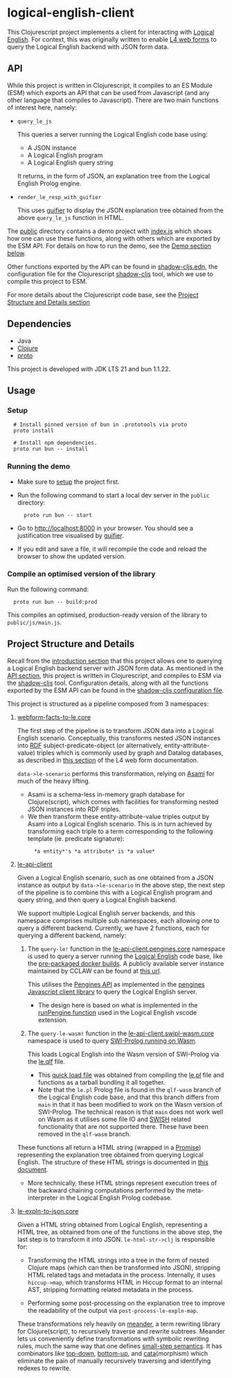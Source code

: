 # logical-english-client

This Clojurescript project implements a client for interacting with
[Logical English](https://github.com/smucclaw/LogicalEnglish).
For context, this was originally written to enable
[L4 web forms](https://l4-documentation.readthedocs.io/en/latest/docs/webform.html)
to query the Logical English backend with JSON form data.

## API

While this project is written in Clojurescript, it compiles to an ES Module
(ESM) which exports
an API that can be used from Javascript (and any other language that compiles
to Javascript).
There are two main functions of interest here, namely:
- `query_le_js`

  This queries a server running the Logical English code base using:
  - A JSON instance
  - A Logical English program
  - A Logical English query string 

  It returns, in the form of JSON, an explanation tree from the
  Logical English Prolog engine.

- `render_le_resp_with_guifier`

  This uses [guifier](https://guifier.com/) to display the JSON
  explanation tree obtained from the above `query_le_js` function in HTML.

The [public](public) directory contains a demo project with
[index.js](public/index.js) which shows how one can use these functions,
along with others which are exported by the ESM API.
For details on how to run the demo, see the
[Demo section below](#running-the-demo).

Other functions exported by the API can be found in
[shadow-cljs.edn](shadow-cljs.edn), the configuration file for the
Clojurescript [shadow-cljs](https://github.com/thheller/shadow-cljs)
tool, which we use to compile this project to ESM.

For more details about the Clojurescript code base, see the
[Project Structure and Details section](#project-structure-and-details)

## Dependencies

- Java
- [Clojure](https://clojure.org/guides/install_clojure)
- [proto](https://moonrepo.dev/proto)

This project is developed with JDK LTS 21 and bun 1.1.22.

## Usage
### Setup
```shell
  # Install pinned version of bun in .prototools via proto
  proto install

  # Install npm dependencies.
  proto run bun -- install
```

### Running the demo
- Make sure to [setup](#setup) the project first.

- Run the following command to start a local dev server in the `public` directory:

  ```shell
    proto run bun -- start
  ```

- Go to <http://localhost:8000> in your browser.
  You should see a justification tree visualised by
  [guifier](https://guifier.com/).

- If you edit and save a file, it will recompile the code and reload the
  browser to show the updated version.

### Compile an optimised version of the library

Run the following command:

```shell
  proto run bun -- build:prod
```

This compiles an optimised, production-ready version of the library to
`public/js/main.js`.

## Project Structure and Details
Recall from the [introduction section](#logical-english-client)
that this project allows one to querying a Logical English backend server
with JSON form data.
As mentioned in the [API section](#api),
this project is written in Clojurescript, and compiles to ESM via the
[shadow-cljs](https://github.com/thheller/shadow-cljs)
tool.
Configuration details, along with all the functions exported by the ESM API can
be found in the [shadow-cljs configuration file](shadow-cljs.edn).

This project is structured as a pipeline composed from 3 namespaces:
1. [webform-facts-to-le.core](src/logical_english_client/webform_facts_to_le/core.cljs)

    The first step of the pipeline is to transform
    JSON data into a Logical English scenario.
    Conceptually, this transforms nested JSON instances into
    [RDF](https://www.oxfordsemantic.tech/faqs/what-is-rdf)
    subject-predicate-object
    (or alternatively, entity-attribute-value)
    triples which is commonly used by graph and Datalog databases,
    as described in
    [this section](https://l4-documentation.readthedocs.io/en/latest/docs/webform.html#reasoning-about-instances-of-classes-with-constitutive-rules)
    of the L4 web form documentation.

    `data->le-scenario` performs this transformation, relying on
    [Asami](https://github.com/quoll/asami)
    for much of the heavy lifting.
    - Asami is a schema-less in-memory graph database for Clojure(script),
      which comes with facilities for transforming nested JSON instances into
      RDF triples.
    - We then transform these entity-attribute-value triples output by Asami
      into a Logical English scenario.
      This is in turn achieved by transforming each triple to a
      term corresponding to the following template (ie. predicate signature):
      ```
        *a entity*'s *a attribute* is *a value*
      ```

1. [le-api-client](src/logical_english_client/le_api_client)

    Given a Logical English scenario, such as one obtained from a
    JSON instance as output by `data->le-scenario` in the above
    step,
    the next step of the pipeline is to combine this with a Logical English
    program and query string, and then query a Logical English backend.

    We support multiple Logical English server backends, and this namespace
    comprises multiple sub namespaces, each allowing one to query
    a different backend.
    Currently, we have 2 functions, each for querying a different backend, namely:
    1. The `query-le!` function in the
        [le-api-client.pengines.core](src/logical_english_client/le_api_client/pengines/core.cljs)
        namespace is used to query a server running the
        [Logical English](https://github.com/smucclaw/LogicalEnglish)
        code base, like the
        [pre-packaged docker builds](https://github.com/smucclaw/LogicalEnglish#using-pre-packaged-docker).
        A publicly available server instance maintained by CCLAW can be found at
        [this url](https://le.dev.cclaw.legalese.com/).
     
        This utilises the
        [Pengines API](https://www.swi-prolog.org/pldoc/doc_for?object=section(%27packages/pengines.html%27)) as implemented in
        the [pengines Javascript client library](packages/pengines/pengines.js)
        to query the Logical English server.
        - The design here is based on what is implemented in the
          [runPengine function](https://github.com/smucclaw/LogicalEnglish/blob/1e4c2bf9e3baaa02e76fca714117001ce82dc9d0/le-ui/extension.js#L224)
          used in the Logical English vscode extension.

    1.  The `query-le-wasm!` function in the
        [le-api-client.swipl-wasm.core](src/logical_english_client/le_api_client/swipl_wasm/core.cljs)
        namespace is used to query
        [SWI-Prolog running on Wasm](https://github.com/SWI-Prolog/npm-swipl-wasm).

        This loads Logical English into the Wasm version of SWI-Prolog
        via the [le.qlf](public/le.qlf) file.
        - This [quick load file](https://www.swi-prolog.org/pldoc/man?section=qlf)
          was obtained from compiling the [le.pl](https://github.com/smucclaw/LogicalEnglish/blob/qlf-wasm/le.pl)
          file and functions as a tarball bundling it all together.
        - Note that the `le.pl` Prolog file is found in the `qlf-wasm` branch of
          the Logical English code base, and that this branch differs from `main`
          in that it has been modified to work on the Wasm version of SWI-Prolog.
          The technical reason is that
          `main` does not work well on Wasm as it utilises some file IO
          and [SWISH](https://github.com/SWI-Prolog/swish)
          related functionality that are not supported there.
          These have been removed in the `qlf-wasm` branch.

    These functions all return a HTML string
    (wrapped in a [Promise](https://developer.mozilla.org/en-US/docs/Web/JavaScript/Reference/Global_Objects/Promise))
    representing the explanation tree obtained from querying Logical English.
    The structure of these HTML strings is documented in
    [this document](src/logical_english_client/le_expln_to_json/le_html_doc.md).

    - More technically, these HTML strings represent execution trees
      of the backward chaining computations performed by the meta-interpreter
      in the Logical English Prolog codebase.

1. [le-expln-to-json.core](src/logical_english_client/le_expln_to_json/core.cljs)

    Given a HTML string obtained from Logical English, representing a HTML
    tree, as obtained from one of the functions in the above step,
    the last step is to transform it into JSON.
    `le-html-str->clj` is responsible for:
    - Transforming the HTML strings into a tree in the form of nested
      Clojure maps (which can then be transformed into JSON),
      stripping HTML related tags and metadata in the process.
      Internally, it uses `hiccup->map`, which transforms HTML in Hiccup format
      to an internal AST, stripping formatting related metadata in the process.

    - Performing some post-processing on the explanation tree to improve the
      readability of the output via `post-process-le-expln-map`.

    These transformations rely heavily on
    [meander](https://github.com/noprompt/meander),
    a term rewriting library for Clojure(script),
    to recursively traverse and rewrite subtrees.
    Meander lets us conveniently define transformations with symbolic rewriting rules,
    much the same way that one defines
    [small-step semantics](https://people.csail.mit.edu/feser/pld-s23/semantics2.html).
    It has combinators like
    [top-down](https://cljdoc.org/d/meander/epsilon/0.0.650/api/meander.strategy.epsilon#top-down),
    [bottom-up](https://cljdoc.org/d/meander/epsilon/0.0.650/api/meander.strategy.epsilon#bottom-up),
    and [cata](https://cljdoc.org/d/meander/epsilon/0.0.650/api/meander.epsilon#cata)(morphism)
    which eliminate the pain of manually recursively traversing and
    identifying redexes to rewrite.